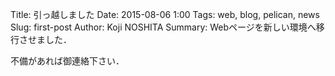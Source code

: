 Title: 引っ越しました
Date: 2015-08-06 1:00
Tags: web, blog, pelican, news
Slug: first-post
Author: Koji NOSHITA
Summary: Webページを新しい環境へ移行させました．

不備があれば御連絡下さい．